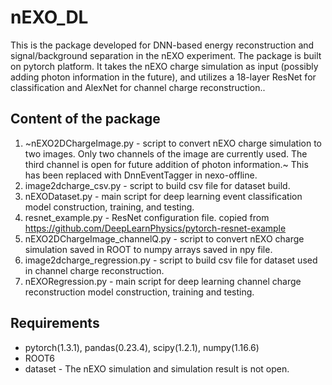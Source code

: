 # nEXO_DL
This is the package developed for DNN-based energy reconstruction and signal/background separation in the nEXO experiment. The package is built on pytorch platform. It takes the nEXO charge simulation as input (possibly adding photon information in the future), and utilizes a 18-layer ResNet for classification and AlexNet for channel charge reconstruction..

## Content of the package
 1. ~nEXO2DChargeImage.py - script to convert nEXO charge simulation to two images. Only two channels of the image are currently used. The third channel is open for future addition of photon information.~ This has been replaced with DnnEventTagger in nexo-offline.
 2. image2dcharge_csv.py - script to build csv file for dataset build.
 3. nEXODataset.py - main script for deep learning event classification model construction, training, and testing.
 4. resnet_example.py - ResNet configuration file. copied from https://github.com/DeepLearnPhysics/pytorch-resnet-example
 5. nEXO2DChargeImage_channelQ.py - script to convert nEXO charge simulation saved in ROOT to numpy arrays saved in npy file.
 6. image2dcharge_regression.py - script to build csv file for dataset used in channel charge reconstruction.
 7. nEXORegression.py - main script for deep learning channel charge reconstruction model construction, training and testing. 
## Requirements
 * pytorch(1.3.1), pandas(0.23.4), scipy(1.2.1), numpy(1.16.6)  
 * ROOT6
 * dataset - The nEXO simulation and simulation result is not open. 
 
